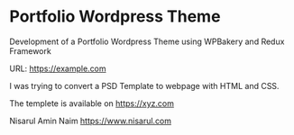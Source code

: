 # Portfolio Wordpress Theme
Development of a Portfolio Wordpress Theme using WPBakery and Redux Framework

URL: https://example.com

I was trying to convert a PSD Template to webpage with HTML and CSS.

The templete is available on https://xyz.com

Nisarul Amin Naim
https://www.nisarul.com